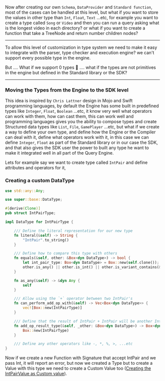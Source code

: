 Now after creating our own `Schema`, `DataProvider` and `Standard function`, most of the cases can be handled 
at this level, but what if you want to store the values in other type than `Int`, `Float`, `Text` ...etc, 
for example you want to create a type called `Song` or `Video` and then you can run a query asking 
what is the longest video in each directory? or what if you want to create a function that take a TreeNode and return number children nodes?

---

To allow this level of customization in type system we need to make it easy to integrate with the parser, type checker 
and execution engine? we can't support every possible type in the engine.

But .... What if we support 0 types 🤔 .... what if the types are not primitives in the engine but defined in the Standard library or the SDK?

---

### Moving the Types from the Engine to the SDK level

This idea is inspired by `Chris Lattner` design in Mojo and Swift programming languages, 
by default the Engine has some built in predefined types like `Integer`, `Float`, `Boolean` ...etc, it know very well 
what operators can work with them, how can cast them, this can work well and programming languages gives you the ability to 
compose types and create Structured data types like `List`, `File`, `GamePlayer` ...etc, but what if we create a way to define your own type, 
and define how the Engine or the Compiler can deal with it, define what operators work with it, in this case we can define `Integer`, `Float`
as part of the Standard library or in our case the SDK, and that also gives the SDK user the power to built any type he want to make it integrated
well in all part of the Query Engine.

Lets for example say we want to create type called `IntPair` and define attributes and operators for it,

### Creating a custom DataType

```rust linenums="1"
use std::any::Any;

use super::base::DataType;

#[derive(Clone)]
pub struct IntPairType;

impl DataType for IntPairType {

    /// Define the literal representation for our new type
    fn literal(&self) -> String {
        "IntPair".to_string()
    }

    /// Define how to compare this type with others
    fn equals(&self, other: &Box<dyn DataType>) -> bool {
        let int_pair_type: Box<dyn DataType> = Box::new(self.clone());
        other.is_any() || other.is_int() || other.is_variant_contains(&int_pair_type)
    }

    fn as_any(&self) -> &dyn Any {
        self
    }

    /// Allow using the `+` operator between two IntPair's
    fn can_perform_add_op_with(&self) -> Vec<Box<dyn DataType>> {
        vec![Box::new(IntPairType)]
    }

    /// Define that the result of IntPair + IntPair will be another IntPair
    fn add_op_result_type(&self, _other: &Box<dyn DataType>) -> Box<dyn DataType> {
        Box::new(IntPairType)
    }

    /// Define any other operators like -, *, %, >, ...etc
}
```

Now if we create a new Function with Signature that accept IntPair and we pass Int, it will report an error, but now we created a Type but to create a Value with this type we need to create a Custom Value too ([Creating the IntPairValue as Custom value](values.md)).